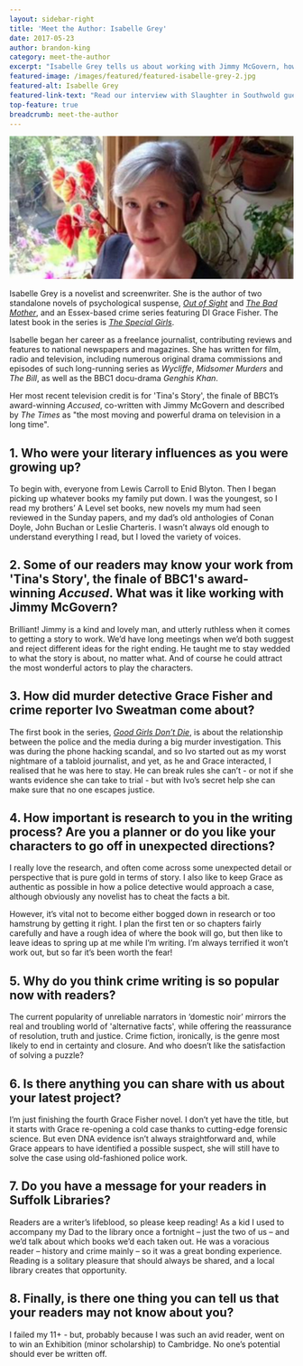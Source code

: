 ```yaml
---
layout: sidebar-right
title: 'Meet the Author: Isabelle Grey'
date: 2017-05-23
author: brandon-king
category: meet-the-author
excerpt: "Isabelle Grey tells us about working with Jimmy McGovern, how she writes her crime novels, and why she thinks libraries are important."
featured-image: /images/featured/featured-isabelle-grey-2.jpg
featured-alt: Isabelle Grey
featured-link-text: "Read our interview with Slaughter in Southwold guest Isabelle Grey."
top-feature: true
breadcrumb: meet-the-author
---
```


![Isabelle Grey](/images/featured/featured-isabelle-grey-2.jpg)

Isabelle Grey is a novelist and screenwriter. She is the author of two standalone novels of psychological suspense, [<cite>Out of Sight</cite>](https://suffolk.spydus.co.uk/cgi-bin/spydus.exe/ENQ/OPAC/BIBENQ?BRN=375687) and [<cite>The Bad Mother</cite>](https://suffolk.spydus.co.uk/cgi-bin/spydus.exe/ENQ/OPAC/BIBENQ?BRN=1319867), and an Essex-based crime series featuring DI Grace Fisher. The latest book in the series is [<cite>The Special Girls</cite>](https://suffolk.spydus.co.uk/cgi-bin/spydus.exe/ENQ/OPAC/BIBENQ?BRN=2133705).

Isabelle began her career as a freelance journalist, contributing reviews and features to national newspapers and magazines. She has written for film, radio and television, including numerous original drama commissions and episodes of such long-running series as <cite>Wycliffe</cite>, <cite>Midsomer Murders</cite> and <cite>The Bill</cite>, as well as the BBC1 docu-drama <cite>Genghis Khan</cite>.

Her most recent television credit is for 'Tina's Story', the finale of BBC1’s award-winning <cite>Accused</cite>, co-written with Jimmy McGovern and described by <cite>The Times</cite> as "the most moving and powerful drama on television in a long time".

## 1. Who were your literary influences as you were growing up?

To begin with, everyone from Lewis Carroll to Enid Blyton. Then I began picking up whatever books my family put down. I was the youngest, so I read my brothers’ A Level set books, new novels my mum had seen reviewed in the Sunday papers, and my dad’s old anthologies of Conan Doyle, John Buchan or Leslie Charteris. I wasn’t always old enough to understand everything I read, but I loved the variety of voices.

## 2. Some of our readers may know your work from 'Tina's Story', the finale of BBC1's award-winning <cite>Accused</cite>. What was it like working with Jimmy McGovern?

Brilliant! Jimmy is a kind and lovely man, and utterly ruthless when it comes to getting a story to work. We’d have long meetings when we’d both suggest and reject different ideas for the right ending. He taught me to stay wedded to what the story is about, no matter what. And of course he could attract the most wonderful actors to play the characters.

## 3. How did murder detective Grace Fisher and crime reporter Ivo Sweatman come about?

The first book in the series, [<cite>Good Girls Don’t Die</cite>](https://suffolk.spydus.co.uk/cgi-bin/spydus.exe/ENQ/OPAC/BIBENQ?BRN=1641917), is about the relationship between the police and the media during a big murder investigation. This was during the phone hacking scandal, and so Ivo started out as my worst nightmare of a tabloid journalist, and yet, as he and Grace interacted, I realised that he was here to stay. He can break rules she can’t - or not if she wants evidence she can take to trial - but with Ivo’s secret help she can make sure that no one escapes justice.

## 4. How important is research to you in the writing process? Are you a planner or do you like your characters to go off in unexpected directions?

I really love the research, and often come across some unexpected detail or perspective that is pure gold in terms of story. I also like to keep Grace as authentic as possible in how a police detective would approach a case, although obviously any novelist has to cheat the facts a bit.

However, it’s vital not to become either bogged down in research or too hamstrung by getting it right. I plan the first ten or so chapters fairly carefully and have a rough idea of where the book will go, but then like to leave ideas to spring up at me while I’m writing. I’m always terrified it won’t work out, but so far it’s been worth the fear!

## 5. Why do you think crime writing is so popular now with readers?

The current popularity of unreliable narrators in ‘domestic noir’ mirrors the real and troubling world of 'alternative facts', while offering the reassurance of resolution, truth and justice. Crime fiction, ironically, is the genre most likely to end in certainty and closure. And who doesn’t like the satisfaction of solving a puzzle?

## 6. Is there anything you can share with us about your latest project?

I’m just finishing the fourth Grace Fisher novel. I don’t yet have the title, but it starts with Grace re-opening a cold case thanks to cutting-edge forensic science. But even DNA evidence isn’t always straightforward and, while Grace appears to have identified a possible suspect, she will still have to solve the case using old-fashioned police work.

## 7. Do you have a message for your readers in Suffolk Libraries?

Readers are a writer’s lifeblood, so please keep reading! As a kid I used to accompany my Dad to the library once a fortnight – just the two of us – and we’d talk about which books we’d each taken out. He was a voracious reader – history and crime mainly – so it was a great bonding experience. Reading is a solitary pleasure that should always be shared, and a local library creates that opportunity.

## 8. Finally, is there one thing you can tell us that your readers may not know about you?

I failed my 11+ - but, probably because I was such an avid reader, went on to win an Exhibition (minor scholarship) to Cambridge. No one’s potential should ever be written off.
